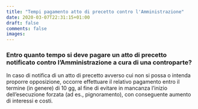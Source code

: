 ```yaml
---
title: "Tempi pagamento atto di precetto contro l'Amministrazione"
date: 2020-03-07T22:31:15+01:00
draft: false
comments: false
images:
---
```

    
### Entro quanto tempo si deve pagare un atto di precetto notificato contro l’Amministrazione a cura di una controparte?
In caso di notifica di un atto di precetto avverso cui non si possa o intenda proporre opposizione, occorre effettuare il relativo pagamento entro il termine (in genere) di 10 gg, al fine di evitare in mancanza l’inizio dell’esecuzione forzata (ad es., pignoramento), con conseguente aumento di interessi e costi.

